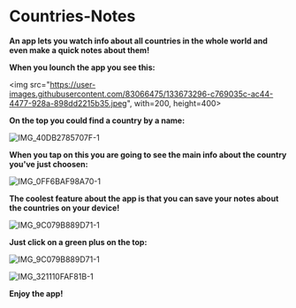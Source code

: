# Countries-Notes
**An app lets you watch info about all countries in the whole world and even make a quick notes about them!**

**When you lounch the app you see this:**

<img src="https://user-images.githubusercontent.com/83066475/133673296-c769035c-ac44-4477-928a-898dd2215b35.jpeg", with=200, height=400>



**On the top you could find a country by a name:**

![IMG_40DB2785707F-1](https://user-images.githubusercontent.com/83066475/133673851-b263db69-bd6a-4aff-880b-6e5894486efb.jpeg)

**When you tap on this you are going to see the main info about the country you've just choosen:**


![IMG_0FF6BAF98A70-1](https://user-images.githubusercontent.com/83066475/133674160-25e4f760-22bb-40b9-a20c-b322623d9176.jpeg)


**The coolest feature about the app is that you can save your notes about the countries on your device!**


![IMG_9C079B889D71-1](https://user-images.githubusercontent.com/83066475/133674808-994542c9-c505-4013-85e7-37f594891eaf.jpeg)


**Just click on a green plus on the top:**


![IMG_9C079B889D71-1](https://user-images.githubusercontent.com/83066475/133674922-0c7a71ed-80a2-4505-9fa5-b9d902945e1f.jpeg)

![IMG_321110FAF81B-1](https://user-images.githubusercontent.com/83066475/133674956-2443fa7e-32f5-474c-a875-56da732427a8.jpeg)


**Enjoy the app!**

